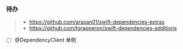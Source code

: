 ### 待办
> - https://github.com/arasan01/swift-dependencies-extras
> - https://github.com/tgrapperon/swift-dependencies-additions
- [ ] @DependencyClient 单例